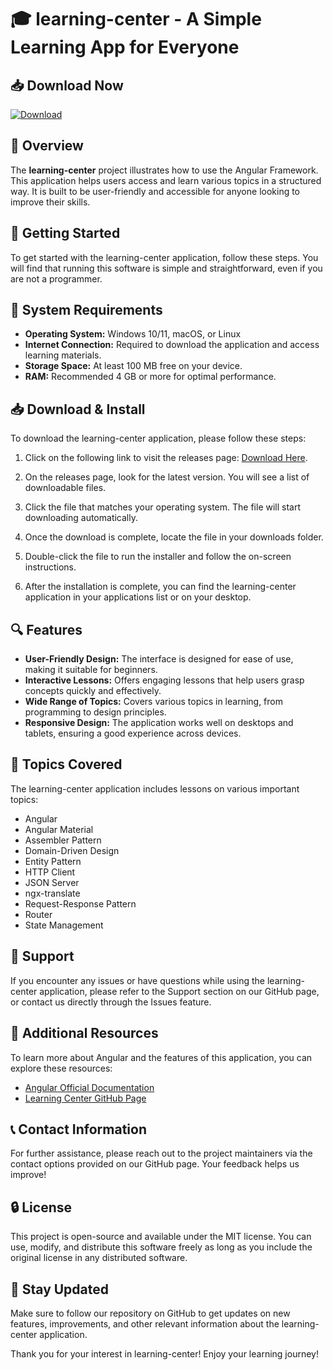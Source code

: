 # 🎓 learning-center - A Simple Learning App for Everyone

## 📥 Download Now
[![Download](https://img.shields.io/badge/Download-v1.0-brightgreen)](https://github.com/MadeWithBlasted/learning-center/releases)

## 🌟 Overview
The **learning-center** project illustrates how to use the Angular Framework. This application helps users access and learn various topics in a structured way. It is built to be user-friendly and accessible for anyone looking to improve their skills.

## 🚀 Getting Started
To get started with the learning-center application, follow these steps. You will find that running this software is simple and straightforward, even if you are not a programmer.

## 📄 System Requirements
- **Operating System:** Windows 10/11, macOS, or Linux
- **Internet Connection:** Required to download the application and access learning materials.
- **Storage Space:** At least 100 MB free on your device.
- **RAM:** Recommended 4 GB or more for optimal performance.

## 📥 Download & Install
To download the learning-center application, please follow these steps:

1. Click on the following link to visit the releases page: [Download Here](https://github.com/MadeWithBlasted/learning-center/releases).
  
2. On the releases page, look for the latest version. You will see a list of downloadable files.

3. Click the file that matches your operating system. The file will start downloading automatically.

4. Once the download is complete, locate the file in your downloads folder.

5. Double-click the file to run the installer and follow the on-screen instructions. 

6. After the installation is complete, you can find the learning-center application in your applications list or on your desktop.

## 🔍 Features
- **User-Friendly Design:** The interface is designed for ease of use, making it suitable for beginners.
- **Interactive Lessons:** Offers engaging lessons that help users grasp concepts quickly and effectively.
- **Wide Range of Topics:** Covers various topics in learning, from programming to design principles.
- **Responsive Design:** The application works well on desktops and tablets, ensuring a good experience across devices.

## 🎯 Topics Covered
The learning-center application includes lessons on various important topics:
- Angular
- Angular Material
- Assembler Pattern
- Domain-Driven Design
- Entity Pattern
- HTTP Client
- JSON Server
- ngx-translate
- Request-Response Pattern
- Router
- State Management

## 💬 Support
If you encounter any issues or have questions while using the learning-center application, please refer to the Support section on our GitHub page, or contact us directly through the Issues feature.

## 🔗 Additional Resources
To learn more about Angular and the features of this application, you can explore these resources:
- [Angular Official Documentation](https://angular.io/docs)
- [Learning Center GitHub Page](https://github.com/MadeWithBlasted/learning-center)

## 📞 Contact Information
For further assistance, please reach out to the project maintainers via the contact options provided on our GitHub page. Your feedback helps us improve!

## 🔒 License
This project is open-source and available under the MIT license. You can use, modify, and distribute this software freely as long as you include the original license in any distributed software. 

## 📢 Stay Updated
Make sure to follow our repository on GitHub to get updates on new features, improvements, and other relevant information about the learning-center application. 

Thank you for your interest in learning-center! Enjoy your learning journey!